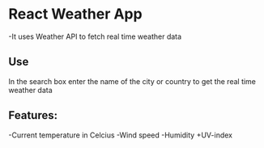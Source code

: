 # React Weather App

-It uses Weather API to fetch real time weather data

## Use

In the search box enter the name of the city or country to get the real time weather data

## Features:

-Current temperature in Celcius
-Wind speed
-Humidity
+UV-index
